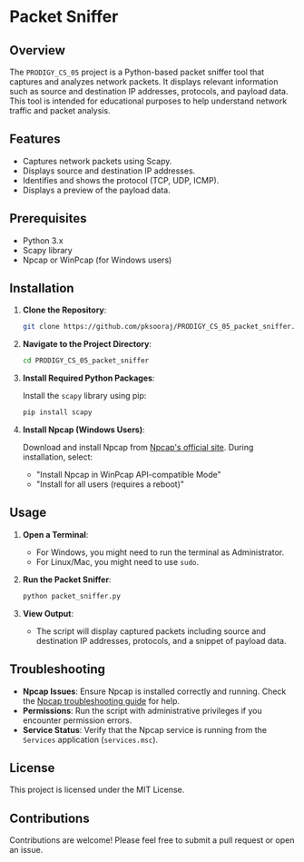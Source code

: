 
# Packet Sniffer

## Overview

The `PRODIGY_CS_05` project is a Python-based packet sniffer tool that captures and analyzes network packets. It displays relevant information such as source and destination IP addresses, protocols, and payload data. This tool is intended for educational purposes to help understand network traffic and packet analysis.

## Features

- Captures network packets using Scapy.
- Displays source and destination IP addresses.
- Identifies and shows the protocol (TCP, UDP, ICMP).
- Displays a preview of the payload data.

## Prerequisites

- Python 3.x
- Scapy library
- Npcap or WinPcap (for Windows users)

## Installation

1. **Clone the Repository**:

   ```bash
   git clone https://github.com/pksooraj/PRODIGY_CS_05_packet_sniffer.git
   ```

2. **Navigate to the Project Directory**:

   ```bash
   cd PRODIGY_CS_05_packet_sniffer
   ```

3. **Install Required Python Packages**:

   Install the `scapy` library using pip:

   ```bash
   pip install scapy
   ```

4. **Install Npcap (Windows Users)**:

   Download and install Npcap from [Npcap's official site](https://nmap.org/npcap/). During installation, select:
   - "Install Npcap in WinPcap API-compatible Mode"
   - "Install for all users (requires a reboot)"

## Usage

1. **Open a Terminal**:
   - For Windows, you might need to run the terminal as Administrator.
   - For Linux/Mac, you might need to use `sudo`.

2. **Run the Packet Sniffer**:

   ```bash
   python packet_sniffer.py
   ```

3. **View Output**:
   - The script will display captured packets including source and destination IP addresses, protocols, and a snippet of payload data.

## Troubleshooting

- **Npcap Issues**: Ensure Npcap is installed correctly and running. Check the [Npcap troubleshooting guide](https://nmap.org/npcap/#troubleshooting) for help.
- **Permissions**: Run the script with administrative privileges if you encounter permission errors.
- **Service Status**: Verify that the Npcap service is running from the `Services` application (`services.msc`).

## License

This project is licensed under the MIT License.

## Contributions

Contributions are welcome! Please feel free to submit a pull request or open an issue.
